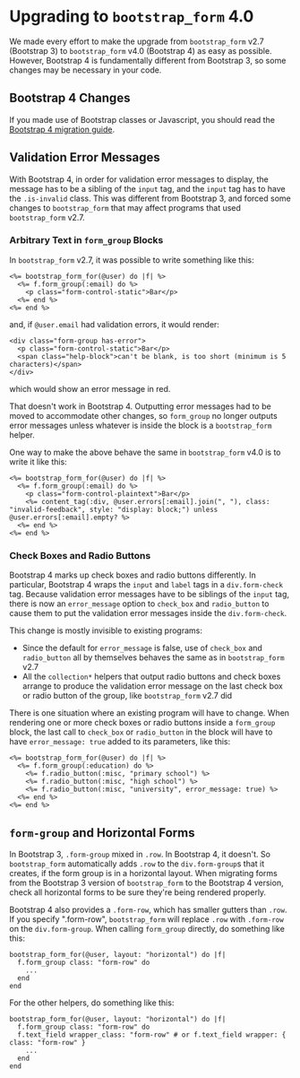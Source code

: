 # Upgrading to `bootstrap_form` 4.0
We made every effort to make the upgrade from `bootstrap_form` v2.7 (Bootstrap 3) to `bootstrap_form` v4.0 (Bootstrap 4) as easy as possible. However, Bootstrap 4 is fundamentally different from Bootstrap 3, so some changes may be necessary in your code.

## Bootstrap 4 Changes
If you made use of Bootstrap classes or Javascript, you should read the [Bootstrap 4 migration guide](https://getbootstrap.com/docs/4.0/migration/).

## Validation Error Messages
With Bootstrap 4, in order for validation error messages to display, the message has to be a sibling of the `input` tag, and the `input` tag has to have the `.is-invalid` class. This was different from Bootstrap 3, and forced some changes to `bootstrap_form` that may affect programs that used `bootstrap_form` v2.7.

### Arbitrary Text in `form_group` Blocks
In `bootstrap_form` v2.7, it was possible to write something like this:
```
<%= bootstrap_form_for(@user) do |f| %>
  <%= f.form_group(:email) do %>
    <p class="form-control-static">Bar</p>
  <%= end %>
<%= end %>
```
and, if `@user.email` had validation errors, it would render:
```
<div class="form-group has-error">
  <p class="form-control-static">Bar</p>
  <span class="help-block">can't be blank, is too short (minimum is 5 characters)</span>
</div>
```
which would show an error message in red.

That doesn't work in Bootstrap 4. Outputting error messages had to be moved to accommodate other changes, so `form_group` no longer outputs error messages unless whatever is inside the block is a `bootstrap_form` helper.

One way to make the above behave the same in `bootstrap_form` v4.0 is to write it like this:

```
<%= bootstrap_form_for(@user) do |f| %>
  <%= f.form_group(:email) do %>
    <p class="form-control-plaintext">Bar</p>
    <%= content_tag(:div, @user.errors[:email].join(", "), class: "invalid-feedback", style: "display: block;") unless @user.errors[:email].empty? %>
  <%= end %>
<%= end %>
```

### Check Boxes and Radio Buttons
Bootstrap 4 marks up check boxes and radio buttons differently. In particular, Bootstrap 4 wraps the `input` and `label` tags in a `div.form-check` tag. Because validation error messages have to be siblings of the `input` tag, there is now an `error_message` option to `check_box` and `radio_button` to cause them to put the validation error messages inside the `div.form-check`.

This change is mostly invisible to existing programs:

- Since the default for `error_message` is false, use of `check_box` and `radio_button` all by themselves behaves the same as in `bootstrap_form` v2.7
- All the `collection*` helpers that output radio buttons and check boxes arrange to produce the validation error message on the last check box or radio button of the group, like `bootstrap_form` v2.7 did

There is one situation where an existing program will have to change. When rendering one or more check boxes or radio buttons inside a `form_group` block, the last call to `check_box` or `radio_button` in the block will have to have `error_message: true` added to its parameters, like this:

```
<%= bootstrap_form_for(@user) do |f| %>
  <%= f.form_group(:education) do %>
    <%= f.radio_button(:misc, "primary school") %>
    <%= f.radio_button(:misc, "high school") %>
    <%= f.radio_button(:misc, "university", error_message: true) %>
  <%= end %>
<%= end %>
```

## `form-group` and Horizontal Forms
In Bootstrap 3, `.form-group` mixed in `.row`. In Bootstrap 4, it doesn't. So `bootstrap_form` automatically adds `.row` to the `div.form-group`s that it creates, if the form group is in a horizontal layout. When migrating forms from the Bootstrap 3 version of `bootstrap_form` to the Bootstrap 4 version, check all horizontal forms to be sure they're being rendered properly.

Bootstrap 4 also provides a `.form-row`, which has smaller gutters than `.row`. If you specify ".form-row", `bootstrap_form` will replace `.row` with `.form-row` on the `div.form-group`. When calling `form_group` directly, do something like this:
```
bootstrap_form_for(@user, layout: "horizontal") do |f|
  f.form_group class: "form-row" do
    ...
  end
end
```
For the other helpers, do something like this:
```
bootstrap_form_for(@user, layout: "horizontal") do |f|
  f.form_group class: "form-row" do
  f.text_field wrapper_class: "form-row" # or f.text_field wrapper: { class: "form-row" }
    ...
  end
end
